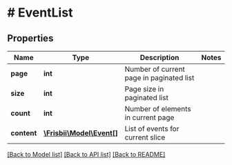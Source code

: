 # # EventList

## Properties

Name | Type | Description | Notes
------------ | ------------- | ------------- | -------------
**page** | **int** | Number of current page in paginated list |
**size** | **int** | Page size in paginated list |
**count** | **int** | Number of elements in current page |
**content** | [**\Frisbii\Model\Event[]**](Event.md) | List of events for current slice |

[[Back to Model list]](../../README.md#models) [[Back to API list]](../../README.md#endpoints) [[Back to README]](../../README.md)
